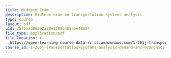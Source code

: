 ```yaml
---
title: Midterm Exam
description: Midterm exam on transportation systems analysis.
type: course
layout: pdf
uid: 75f5aad063e2a28e118804b9aee48034
file_type: application/pdf
file_location: >-
  https://open-learning-course-data-rc.s3.amazonaws.com/1-201j-transportation-systems-analysis-demand-and-economics-fall-2008/75f5aad063e2a28e118804b9aee48034_MIT1_201JF08_midterm.pdf
course_id: 1-201j-transportation-systems-analysis-demand-and-economics-fall-2008
---
```


